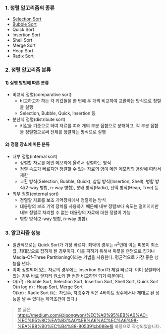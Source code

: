### 1. 정렬 알고리즘의 종류
* [Selection Sort](https://github.com/KMG0908/Study/blob/master/%EA%B0%9C%EC%9D%B8%EA%B3%B5%EB%B6%80/%EC%95%8C%EA%B3%A0%EB%A6%AC%EC%A6%98/Selection%20Sort.md)
* [Bubble Sort](https://github.com/KMG0908/Study/blob/master/%EA%B0%9C%EC%9D%B8%EA%B3%B5%EB%B6%80/%EC%95%8C%EA%B3%A0%EB%A6%AC%EC%A6%98/Bubble%20Sort.md)
* Quick Sort
* Insertion Sort
* Shell Sort
* Merge Sort
* Heap Sort
* Radix Sort

### 2. 정렬 알고리즘 분류
#### 1) 실행 방법에 따른 분류
* 비교식 정렬(comparative sort)  
  * 비교하고자 하는 각 키값들을 한 번에 두 개씩 비교하여 교환하는 방식으로 정렬을 실행
  * Selection, Bubble, Quick, Insertion 등
* 분산식 정렬(distribute sort)
  * 키값을 기준으로 하여 자료를 여러 개의 부분 집합으로 분해하고, 각 부분 집합을 정렬함으로써 전체를 정렬하는 방식으로 실행
#### 2) 정렬 장소에 따른 분류
* 내부 정렬(internal sort)
  * 정렬할 자료를 메인 메모리에 올려서 정렬하는 방식
  * 정렬 속도가 빠르지만 정렬할 수 있는 자료의 양이 메인 메모리의 용량에 따라서 제한
  * 교환 방식(Selection, Bubble, Quick), 삽입 방식(Insertion, Shell), 병합 방식(2-way 병합, n-way 병합), 분배 방식(Radix), 선택 방식(Heap, Tree) 등
* 외부 정렬(external sort)
  * 정렬할 자료를 보조 기억장치에서 정렬하는 방식
  * 대용량의 보조 기억 장치를 사용하기 때문에 내부 정렬보다 속도는 떨어지지만 내부 정렬로 처리할 수 없는 대용량의 자료에 대한 정렬이 가능
  * 병합 방식(2-way 병합, n-way 병합)
  
### 3. 알고리즘 성능
* 일반적으로는 Quick Sort가 가장 빠르다. 최악의 경우는 n<sup>2</sup>인데 이는 피봇이 최소값, 최대값으로 잡히게 될 경우이다. 
이를 피하기 위해서 피봇을 랜덤으로 잡거나 Media-Of-Three Partitioning이라는 기법을 사용한다. 평균적으로 가장 좋은 성능을 낸다.
* 이미 정렬되어 있는 자료의 경우에는 Insertion Sort가 제일 빠르다. 이미 정렬되어 있는 경우 바로 앞자리 원소와 한 번만 비교하면 되기 때문이다.
* O(n²) : Bubble Sort, Selection Sort, Insertion Sort, Shell Sort, Quick Sort  
O(n log n) : Heap Sort, Merge Sort  
O(kn) : Radix Sort (k는 자릿수, 자릿수가 적은 4바이트 정수에서나 제대로 된 성능을 낼 수 있다는 제약조건이 있다.)  
  
> 본 글은 https://medium.com/@joongwon/%EC%A0%95%EB%A0%AC-%EC%95%8C%EA%B3%A0%EB%A6%AC%EC%A6%98-%EA%B8%B0%EC%B4%88-805391cb088e를 바탕으로 작성되었습니다.
